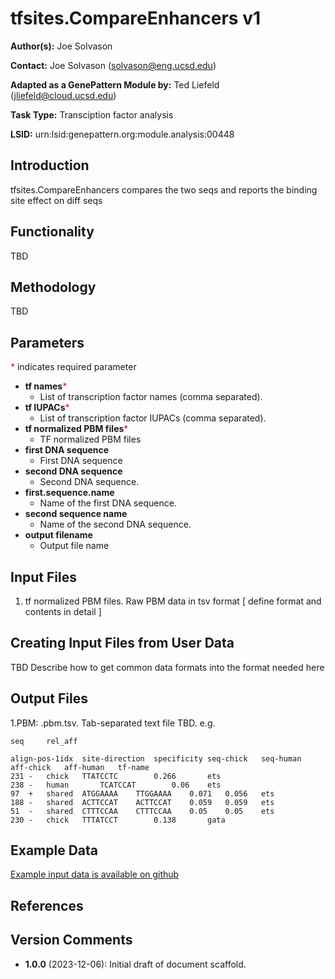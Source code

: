 # tfsites.CompareEnhancers v1

**Author(s):** Joe Solvason  

**Contact:** Joe Solvason (solvason@eng.ucsd.edu)

**Adapted as a GenePattern Module by:** Ted Liefeld (jliefeld@cloud.ucsd.edu)

**Task Type:** Transciption factor analysis

**LSID:**  urn:lsid:genepattern.org:module.analysis:00448


## Introduction

tfsites.CompareEnhancers compares the two seqs and reports the binding site effect on diff seqs


## Functionality

TBD
 
## Methodology

TBD

## Parameters

<span style="color: red;">*</span> indicates required parameter

- **tf names**<span style="color: red;">*</span>
    - List of transcription factor names (comma separated).
- **tf IUPACs**<span style="color: red;">*</span>
    - List of transcription factor IUPACs (comma separated). 
- **tf normalized PBM files**<span style="color: red;">*</span>
    - TF normalized PBM files
- **first DNA sequence**
    - First DNA sequence
- **second DNA sequence**
    - Second DNA sequence.
- **first.sequence.name**
    - Name of the first DNA sequence.
- **second sequence name**
    - Name of the second DNA sequence.
- **output filename**
    - Output file name



## Input Files

1.  tf normalized PBM files.  Raw PBM data in tsv format [ define format and contents in detail ] 
    


## Creating Input Files from User Data

TBD Describe how to get common data formats into the format needed here
       
## Output Files

  1.PBM: <output prefix>.pbm.tsv.  Tab-separated text file TBD.
    e.g. 
```
seq     rel_aff

align-pos-1idx	site-direction	specificity	seq-chick	seq-human	aff-chick	aff-human	tf-name
231	-	chick	TTATCCTC		0.266		ets
238	-	human		TCATCCAT		0.06	ets
97	+	shared	ATGGAAAA	TTGGAAAA	0.071	0.056	ets
188	-	shared	ACTTCCAT	ACTTCCAT	0.059	0.059	ets
51	-	shared	CTTTCCAA	CTTTCCAA	0.05	0.05	ets
230	-	chick	TTTATCCT		0.138		gata

```
    
  
## Example Data

[Example input data is available on github](https://github.com/genepattern/tfsites.defineTfSites/data)
    
## References

    
## Version Comments

- **1.0.0** (2023-12-06): Initial draft of document scaffold.

